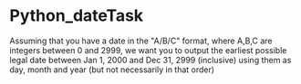 # Python_dateTask

Assuming that you have a date in the "A/B/C" format, where A,B,C are 
integers between 0 and 2999, we want you to output the earliest possible legal date 
between Jan 1, 2000 and Dec 31, 2999 (inclusive) using them as day, month and 
year (but not necessarily in that order)
